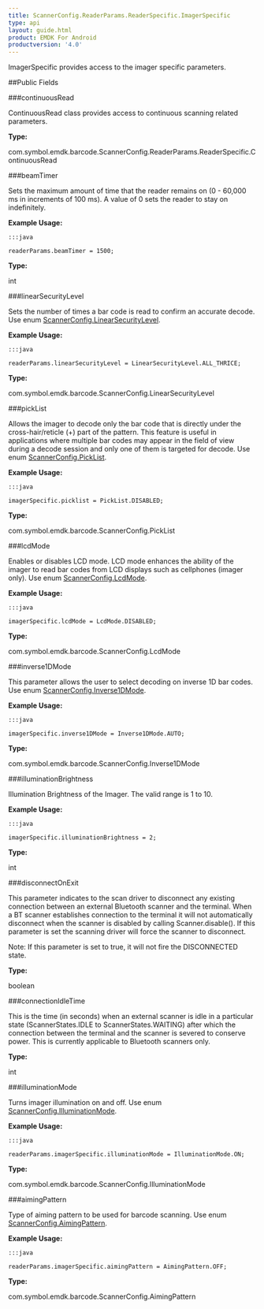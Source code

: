 ```yaml
---
title: ScannerConfig.ReaderParams.ReaderSpecific.ImagerSpecific
type: api
layout: guide.html
product: EMDK For Android
productversion: '4.0'
---
```



ImagerSpecific provides access to the imager specific parameters.

##Public Fields

###continuousRead

ContinuousRead class provides access to continuous scanning related parameters.

**Type:**

com.symbol.emdk.barcode.ScannerConfig.ReaderParams.ReaderSpecific.ContinuousRead

###beamTimer

Sets the maximum amount of time that the reader remains on (0 - 60,000 ms in increments of 100 ms). 
 A value of 0 sets the reader to stay on indefinitely.
 
 

**Example Usage:**
	
	:::java
	
	readerParams.beamTimer = 1500;
	


**Type:**

int

###linearSecurityLevel

Sets the number of times a bar code is read to confirm an accurate decode.
 Use enum [ ScannerConfig.LinearSecurityLevel](../ScannerConfig-LinearSecurityLevel).
 
 

**Example Usage:**
	
	:::java
	
	readerParams.linearSecurityLevel = LinearSecurityLevel.ALL_THRICE;
	


**Type:**

com.symbol.emdk.barcode.ScannerConfig.LinearSecurityLevel

###pickList

Allows the imager to decode only the bar code that is directly under the cross-hair/reticle (+) part of the pattern. 
 This feature is useful in applications where multiple bar codes may appear in the field of view during a decode session and 
 only one of them is targeted for decode.
 Use enum [ ScannerConfig.PickList](../ScannerConfig-PickList).
 
 

**Example Usage:**
	
	:::java
	
	imagerSpecific.picklist = PickList.DISABLED;
	


**Type:**

com.symbol.emdk.barcode.ScannerConfig.PickList

###lcdMode

Enables or disables LCD mode. 
 LCD mode enhances the ability of the imager to read bar codes from LCD displays such as cellphones (imager only).
 Use enum [ ScannerConfig.LcdMode](../ScannerConfig-LcdMode).
 
 

**Example Usage:**
	
	:::java
	
	imagerSpecific.lcdMode = LcdMode.DISABLED;
	


**Type:**

com.symbol.emdk.barcode.ScannerConfig.LcdMode

###inverse1DMode

This parameter allows the user to select decoding on inverse 1D bar codes.
 Use enum [ ScannerConfig.Inverse1DMode](../ScannerConfig-Inverse1DMode).
 
 

**Example Usage:**
	
	:::java
	
	imagerSpecific.inverse1DMode = Inverse1DMode.AUTO;
	


**Type:**

com.symbol.emdk.barcode.ScannerConfig.Inverse1DMode

###illuminationBrightness

Illumination Brightness of the Imager. The valid range is 1 to 10.
 
 

**Example Usage:**
	
	:::java
	
	imagerSpecific.illuminationBrightness = 2;
	


**Type:**

int

###disconnectOnExit

This parameter indicates to the scan driver to disconnect any existing connection between an 
 external Bluetooth scanner and the terminal. When a BT scanner establishes connection to the terminal 
 it will not automatically disconnect when the scanner is disabled by calling Scanner.disable(). 
 If this parameter is set the scanning driver will force the scanner to disconnect.
 
 Note: If this parameter is set to true, it will not fire the DISCONNECTED state.

**Type:**

boolean

###connectionIdleTime

This is the time (in seconds) when an external scanner is idle in a particular state (ScannerStates.IDLE to 
 ScannerStates.WAITING) after which the connection between the terminal and the scanner is severed to conserve
 power. This is currently applicable to Bluetooth scanners only.

**Type:**

int

###illuminationMode

Turns imager illumination on and off. 
 Use enum [ ScannerConfig.IlluminationMode](../ScannerConfig-IlluminationMode).
 
 

**Example Usage:**
	
	:::java
	
	readerParams.imagerSpecific.illuminationMode = IlluminationMode.ON;
	


**Type:**

com.symbol.emdk.barcode.ScannerConfig.IlluminationMode

###aimingPattern

Type of aiming pattern to be used for barcode scanning. 
 Use enum [ ScannerConfig.AimingPattern](../ScannerConfig-AimingPattern).
 
 

**Example Usage:**
	
	:::java
	
	readerParams.imagerSpecific.aimingPattern = AimingPattern.OFF;
	


**Type:**

com.symbol.emdk.barcode.ScannerConfig.AimingPattern












